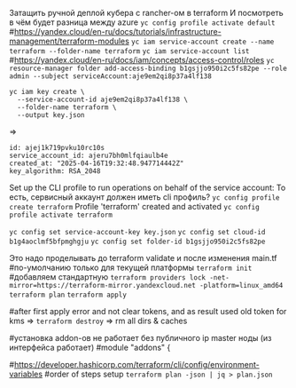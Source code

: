 Затащить ручной деплой кубера с rancher-ом в terraform
И посмотреть в чём будет разница между azure
`yc config profile activate default`
#https://yandex.cloud/en-ru/docs/tutorials/infrastructure-management/terraform-modules
`yc iam service-account create --name terraform --folder-name terraform`
`yc iam service-account list`
#https://yandex.cloud/en-ru/docs/iam/concepts/access-control/roles
`yc resource-manager folder add-access-binding b1gsjjo950i2c5fs82pe --role admin --subject serviceAccount:aje9em2qi8p37a4lf138`

```
yc iam key create \
  --service-account-id aje9em2qi8p37a4lf138 \
  --folder-name terraform \
  --output key.json
```
=>
```
id: ajej1k719pvku10rc10s
service_account_id: ajeru7bh0mlfqiaulb4e
created_at: "2025-04-16T19:32:48.947714442Z"
key_algorithm: RSA_2048
```

Set up the CLI profile to run operations on behalf of the service account:
То есть, сервисный аккаунт должен иметь cli профиль?
`yc config profile create terraform`
Profile 'terraform' created and activated
`yc config profile activate terraform`

`yc config set service-account-key key.json`
`yc config set cloud-id b1g4aoclmf5bfpmghgju`
`yc config set folder-id b1gsjjo950i2c5fs82pe`


Это надо проделывать до terraform validate и после изменения main.tf
#по-умолчанию только для текущей платформы
`terraform init`
#добавляем стандартную
`terraform providers lock -net-mirror=https://terraform-mirror.yandexcloud.net -platform=linux_amd64`
`terraform plan`
`terraform apply`

#after first apply error and not clear tokens, and as result used old token for kms
=> `terraform destroy`
=> rm all dirs & caches

#установка addon-ов не работает без публичного ip master ноды (из интерфейса работает)
#module "addons" {

#https://developer.hashicorp.com/terraform/cli/config/environment-variables
#order of steps setup
`terraform plan -json | jq > plan.json`
